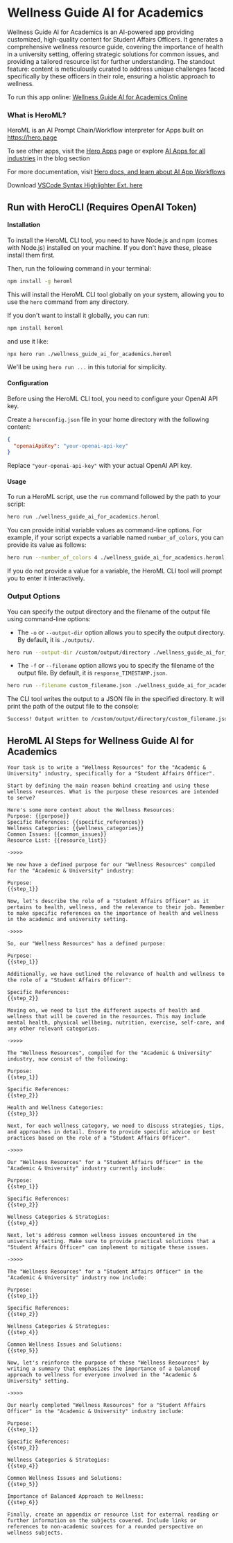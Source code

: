 # Wellness Guide AI for Academics

Wellness Guide AI for Academics is an AI-powered app providing customized, high-quality content for Student Affairs Officers. It generates a comprehensive wellness resource guide, covering the importance of health in a university setting, offering strategic solutions for common issues, and providing a tailored resource list for further understanding. The standout feature: content is meticulously curated to address unique challenges faced specifically by these officers in their role, ensuring a holistic approach to wellness.

To run this app online: [Wellness Guide AI for Academics Online](https://hero.page/app/wellness-guide-ai-for-academics-tailored-wellness-guide-for-officers/yq05orH8XV3Nl9b6g11l)

### What is HeroML?
HeroML is an AI Prompt Chain/Workflow interpreter for Apps built on https://hero.page 

To see other apps, visit the [Hero Apps](https://hero.page/apps) page or explore [AI Apps for all industries](https://hero.page/blog) in the blog section

For more documentation, visit [Hero docs, and learn about AI App Workflows](https://hero.page/tutorials/introduction-to-heroml)

Download [VSCode Syntax Highlighter Ext. here](https://marketplace.visualstudio.com/items?itemName=hero-page.heroml)

## Run with HeroCLI (Requires OpenAI Token)

#### Installation

To install the HeroML CLI tool, you need to have Node.js and npm (comes with Node.js) installed on your machine. If you don't have these, please install them first. 

Then, run the following command in your terminal:

```bash
npm install -g heroml
```

This will install the HeroML CLI tool globally on your system, allowing you to use the `hero` command from any directory.

If you don't want to install it globally, you can run:

```bash
npm install heroml
```

and use it like:

```bash
npx hero run ./wellness_guide_ai_for_academics.heroml
```

We'll be using `hero run ...` in this tutorial for simplicity.

#### Configuration

Before using the HeroML CLI tool, you need to configure your OpenAI API key. 

Create a `heroconfig.json` file in your home directory with the following content:

```json
{
  "openaiApiKey": "your-openai-api-key"
}
```

Replace `"your-openai-api-key"` with your actual OpenAI API key.

#### Usage

To run a HeroML script, use the `run` command followed by the path to your script:

```bash
hero run ./wellness_guide_ai_for_academics.heroml
```

You can provide initial variable values as command-line options. For example, if your script expects a variable named `number_of_colors`, you can provide its value as follows:

```bash
hero run --number_of_colors 4 ./wellness_guide_ai_for_academics.heroml
```

If you do not provide a value for a variable, the HeroML CLI tool will prompt you to enter it interactively.

### Output Options

You can specify the output directory and the filename of the output file using command-line options:

- The `-o` or `--output-dir` option allows you to specify the output directory. By default, it is `./outputs/`.

```bash
hero run --output-dir /custom/output/directory ./wellness_guide_ai_for_academics.heroml
```

- The `-f` or `--filename` option allows you to specify the filename of the output file. By default, it is `response_TIMESTAMP.json`.

```bash
hero run --filename custom_filename.json ./wellness_guide_ai_for_academics.heroml
```

The CLI tool writes the output to a JSON file in the specified directory. It will print the path of the output file to the console:

```bash
Success! Output written to /custom/output/directory/custom_filename.json
```


## HeroML AI Steps for Wellness Guide AI for Academics
```
Your task is to write a "Wellness Resources" for the "Academic & University" industry, specifically for a "Student Affairs Officer". 

Start by defining the main reason behind creating and using these wellness resources. What is the purpose these resources are intended to serve?

Here's some more context about the Wellness Resources:
Purpose: {{purpose}}
Specific References: {{specific_references}}
Wellness Categories: {{wellness_categories}}
Common Issues: {{common_issues}}
Resource List: {{resource_list}}

->>>>

We now have a defined purpose for our "Wellness Resources" compiled for the "Academic & University" industry:

Purpose:
{{step_1}}

Now, let's describe the role of a "Student Affairs Officer" as it pertains to health, wellness, and the relevance to their job. Remember to make specific references on the importance of health and wellness in the academic and university setting.

->>>>

So, our "Wellness Resources" has a defined purpose:

Purpose:
{{step_1}}

Additionally, we have outlined the relevance of health and wellness to the role of a "Student Affairs Officer":

Specific References:
{{step_2}}

Moving on, we need to list the different aspects of health and wellness that will be covered in the resources. This may include mental health, physical wellbeing, nutrition, exercise, self-care, and any other relevant categories.

->>>>

The "Wellness Resources", compiled for the "Academic & University" industry, now consist of the following:

Purpose:
{{step_1}}

Specific References:
{{step_2}}

Health and Wellness Categories:
{{step_3}}

Next, for each wellness category, we need to discuss strategies, tips, and approaches in detail. Ensure to provide specific advice or best practices based on the role of a "Student Affairs Officer".

->>>>

Our "Wellness Resources" for a "Student Affairs Officer" in the "Academic & University" industry currently include:

Purpose:
{{step_1}}

Specific References:
{{step_2}}

Wellness Categories & Strategies:
{{step_4}}

Next, let's address common wellness issues encountered in the university setting. Make sure to provide practical solutions that a "Student Affairs Officer" can implement to mitigate these issues.

->>>>

The "Wellness Resources" for a "Student Affairs Officer" in the "Academic & University" industry now include:

Purpose:
{{step_1}}

Specific References:
{{step_2}}

Wellness Categories & Strategies:
{{step_4}}

Common Wellness Issues and Solutions:
{{step_5}}

Now, let's reinforce the purpose of these "Wellness Resources" by writing a summary that emphasizes the importance of a balanced approach to wellness for everyone involved in the "Academic & University" setting.

->>>>

Our nearly completed "Wellness Resources" for a "Student Affairs Officer" in the "Academic & University" industry include:

Purpose:
{{step_1}}

Specific References:
{{step_2}}

Wellness Categories & Strategies:
{{step_4}}

Common Wellness Issues and Solutions:
{{step_5}}

Importance of Balanced Approach to Wellness:
{{step_6}}

Finally, create an appendix or resource list for external reading or further information on the subjects covered. Include links or references to non-academic sources for a rounded perspective on wellness subjects.


```

